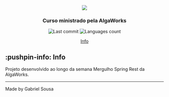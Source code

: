 <div align="center">
    <img src="https://msr.algaworks.com/img/MSR_logo.f7f5959fd043d33bf2c2ec21498c19abfa170e0bcdca0b715f943a7afd402852.png" />
</div>


<h3 align="center">
  Curso ministrado pela AlgaWorks 
</h3>

<div align="center">
    <img src="https://img.shields.io/github/last-commit/gabrielbudke/mergulho-spring-rest?color=%231e94d2&style=flat-square" alt="Last commit">
    <img src="https://img.shields.io/github/languages/count/gabrielbudke/mergulho-spring-rest?color=1e94d2&style=flat-square" alt="Languages count">
</div>

<p align="center">
   <a href="#pushpin-info">Info</a>
</p>


## :pushpin-info: Info
Projeto desenvolvido ao longo da semana Mergulho Spring Rest da AlgaWorks.

---
Made by Gabriel Sousa
